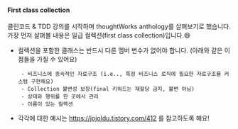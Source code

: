 #### First class collection  
클린코드 & TDD 강의를 시작하며 thoughtWorks anthology를 살펴보기로 했습니다.  
가장 먼저 살펴볼 내용은 일급 컬렉션(first class collection)입니다.:smile:  

 - 컬렉션을 포함한 클래스는 반드시 다른 멤버 변수가 없어야 합니다. (아래와 같은 이점들을 가질 수 있어요)  
   
        - 비즈니스에 종속적인 자료구조 (i.e.., 특정 비즈니스 로직에 필요한 자료구조를 커스텀 구현해요)  
        - Collection 불변성 보장(final 키워드는 재할당 금지, 불변 아님)  
        - 상태와 행위를 한 곳에서 관리  
        - 이름이 있는 컬렉션  
      
- 각각에 대한 예시는 https://jojoldu.tistory.com/412 를 참고하도록 해요!  
